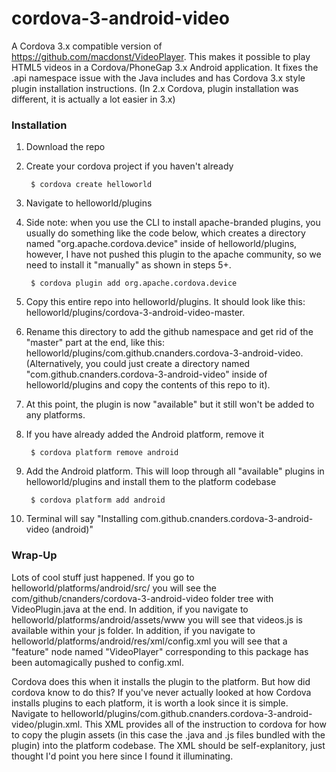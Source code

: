 # cordova-3-android-video

A Cordova 3.x compatible version of https://github.com/macdonst/VideoPlayer.  This makes it possible to play HTML5 videos in a Cordova/PhoneGap 3.x Android application.  It fixes the .api namespace issue with the Java includes and has Cordova 3.x style plugin installation instructions. (In 2.x Cordova, plugin installation was different, it is actually a lot easier in 3.x)  

### Installation
1. Download the repo
2. Create your cordova project if you haven't already

        $ cordova create helloworld
  
3. Navigate to helloworld/plugins
4. Side note: when you use the CLI to install apache-branded plugins, you usually do something like the code below, which creates a directory named "org.apache.cordova.device" inside of helloworld/plugins, however, I have not pushed this plugin to the apache community, so we need to install it "manually" as shown in steps 5+.
	
        $ cordova plugin add org.apache.cordova.device

5. Copy this entire repo into helloworld/plugins.  It should look like this: helloworld/plugins/cordova-3-android-video-master.
6. Rename this directory to add the github namespace and get rid of the "master" part at the end, like this: helloworld/plugins/com.github.cnanders.cordova-3-android-video.  (Alternatively, you could just create a directory named "com.github.cnanders.cordova-3-android-video" inside of helloworld/plugins and copy the contents of this repo to it).
7. At this point, the plugin is now "available" but it still won't be added to any platforms.  
8. If you have already added the Android platform, remove it 

        $ cordova platform remove android
        
9. Add the Android platform.  This will loop through all "available" plugins in helloworld/plugins and install them to the platform codebase

        $ cordova platform add android
        
10. Terminal will say "Installing com.github.cnanders.cordova-3-android-video (android)"

### Wrap-Up

Lots of cool stuff just happened. If you go to helloworld/platforms/android/src/ you will see the com/github/cnanders/cordova-3-android-video folder tree with VideoPlugin.java at the end.  In addition, if you navigate to helloworld/platforms/android/assets/www you will see that videos.js is available within your js folder. In addition, if you navigate to helloworld/platforms/android/res/xml/config.xml you will see that a "feature" node named "VideoPlayer" corresponding to this package has been automagically pushed to config.xml.   

Cordova does this when it installs the plugin to the platform.  But how did cordova know to do this?  If you've never actually looked at how Cordova installs plugins to each platform, it is worth a look since it is simple.  Navigate to helloworld/plugins/com.github.cnanders.cordova-3-android-video/plugin.xml.  This XML provides all of the instruction to cordova for how to copy the plugin assets (in this case the .java and .js files bundled with the plugin) into the platform codebase.  The XML should be self-explanitory, just thought I'd point you here since I found it illuminating. 

